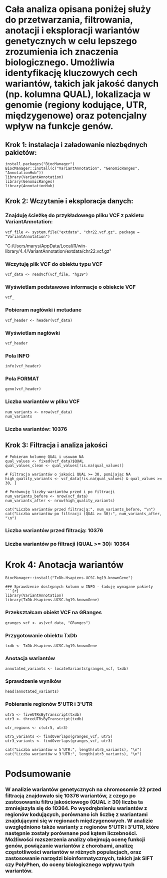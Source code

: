 # Cała analiza opisana poniżej służy do przetwarzania, filtrowania, anotacji i eksploracji wariantów genetycznych w celu lepszego zrozumienia ich znaczenia biologicznego. Umożliwia identyfikację kluczowych cech wariantów, takich jak jakość danych (np. kolumna QUAL), lokalizacja w genomie (regiony kodujące, UTR, międzygenowe) oraz potencjalny wpływ na funkcje genów.
## Krok 1: instalacja i załadowanie niezbędnych pakietów: 
```{r}
install.packages("BiocManager")
BiocManager::install(c("VariantAnnotation", "GenomicRanges", "AnnotationHub"))
library(VariantAnnotation)
library(GenomicRanges)
library(AnnotationHub)
```
## Krok 2: Wczytanie i eksploracja danych:
### Znajduję ścieżkę do przykładowego pliku VCF z pakietu VariantAnnotation:
```{r}
vcf_file <- system.file("extdata", "chr22.vcf.gz", package = "VariantAnnotation")
```
"C:/Users/marys/AppData/Local/R/win-library/4.4/VariantAnnotation/extdata/chr22.vcf.gz"
### Wczytuję plik VCF do obiektu typu VCF
```{r}
vcf_data <- readVcf(vcf_file, "hg19")
```
### Wyświetlam podstawowe informacje o obiekcie VCF
```{r}
vcf_
```
### Pobieram nagłówki i metadane
```{r}
vcf_header <- header(vcf_data)
```
### Wyświetlam nagłówki
```{r}
vcf_header
```
### Pola INFO
```{r}
info(vcf_header)
```
### Pola FORMAT
```{r}
geno(vcf_header)
```
### Liczba wariantów w pliku VCF
```{r}
num_variants <- nrow(vcf_data)
num_variants
```
### Liczba wariantów: 10376 
## Krok 3: Filtracja i analiza jakości
```{r}
# Pobieram kolumnę QUAL i usuwam NA
qual_values <- fixed(vcf_data)$QUAL
qual_values_clean <- qual_values[!is.na(qual_values)]

# Filtracja wariantów o jakości QUAL >= 30, pomijając NA
high_quality_variants <- vcf_data[!is.na(qual_values) & qual_values >= 30, ]

# Porównuję liczby wariantów przed i po filtracji
num_variants_before <- nrow(vcf_data)
num_variants_after <- nrow(high_quality_variants)

cat("Liczba wariantów przed filtracją:", num_variants_before, "\n")
cat("Liczba wariantów po filtracji (QUAL >= 30):", num_variants_after, "\n")
```
### Liczba wariantów przed filtracją: 10376 
### Liczba wariantów po filtracji (QUAL >= 30): 10364 
# Krok 4: Anotacja wariantów
```{r}
BiocManager::install("TxDb.Hsapiens.UCSC.hg19.knownGene")
```
```{r}
### Sprawdzenie dostępnych kolumn w INFO - ładuję wymagane pakiety
```{r}
library(VariantAnnotation)
library(TxDb.Hsapiens.UCSC.hg19.knownGene)
```
### Przekształcam obiekt VCF na GRanges
```{r}
granges_vcf <- as(vcf_data, "GRanges")
```
### Przygotowanie obiektu TxDb
```{r}
txdb <- TxDb.Hsapiens.UCSC.hg19.knownGene
```
### Anotacja wariantów
```{r}
annotated_variants <- locateVariants(granges_vcf, txdb)
```
### Sprawdzenie wyników
```{r}
head(annotated_variants)
```
### Pobieranie regionów 5'UTR i 3'UTR
```{r}
utr5 <- fiveUTRsByTranscript(txdb)
utr3 <- threeUTRsByTranscript(txdb)

utr_regions <- c(utr5, utr3)

utr5_variants <- findOverlaps(granges_vcf, utr5)
utr3_variants <- findOverlaps(granges_vcf, utr3)

cat("Liczba wariantów w 5'UTR:", length(utr5_variants), "\n")
cat("Liczba wariantów w 3'UTR:", length(utr3_variants), "\n")
```
# Podsumowanie 
### W analizie wariantów genetycznych na chromosomie 22 przed filtracją znajdowało się 10376 wariantów, z czego po zastosowaniu filtru jakościowego (QUAL ≥ 30) liczba ta zmniejszyła się do 10364. Po wyodrębnieniu wariantów z regionów kodujących, porównano ich liczbę z wariantami znajdującymi się w regionach międzygenowych. W analizie uwzględniono także warianty z regionów 5'UTR i 3'UTR, które następnie zostały porównane pod kątem liczebności. Możliwości rozszerzenia analizy obejmują ocenę funkcji genów, powiązanie wariantów z chorobami, analizę częstotliwości wariantów w różnych populacjach, oraz zastosowanie narzędzi bioinformatycznych, takich jak SIFT czy PolyPhen, do oceny biologicznego wpływu tych wariantów.
